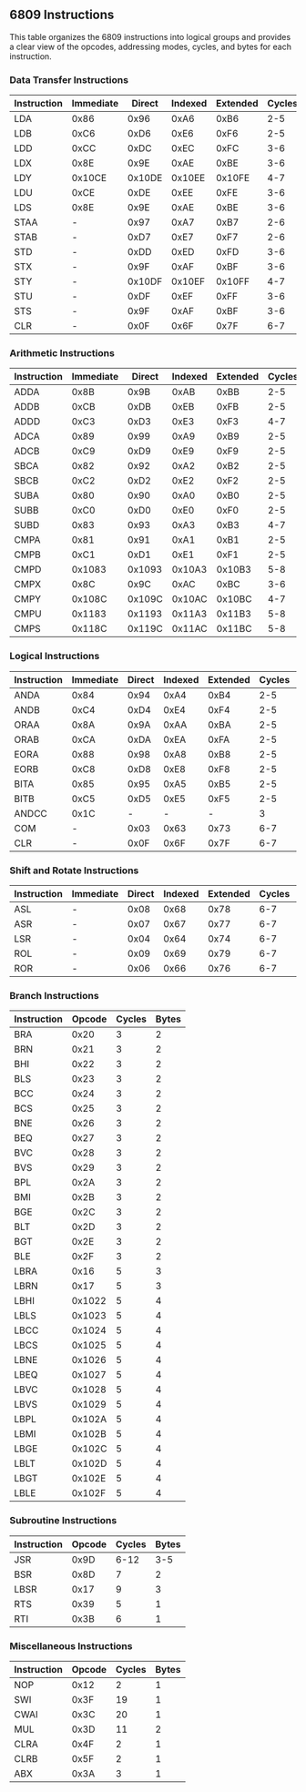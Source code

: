 ## 6809 Instructions

This table organizes the 6809 instructions into logical groups and provides a clear view of the opcodes, addressing modes, cycles, and bytes for each instruction.

### Data Transfer Instructions

| Instruction | Immediate | Direct | Indexed | Extended | Cycles | Bytes |
|-------------|-----------|--------|---------|----------|--------|-------|
| LDA         | 0x86      | 0x96   | 0xA6    | 0xB6     | 2-5    | 2-4   |
| LDB         | 0xC6      | 0xD6   | 0xE6    | 0xF6     | 2-5    | 2-4   |
| LDD         | 0xCC      | 0xDC   | 0xEC    | 0xFC     | 3-6    | 3-5   |
| LDX         | 0x8E      | 0x9E   | 0xAE    | 0xBE     | 3-6    | 3-5   |
| LDY         | 0x10CE    | 0x10DE | 0x10EE  | 0x10FE   | 4-7    | 4-6   |
| LDU         | 0xCE      | 0xDE   | 0xEE    | 0xFE     | 3-6    | 3-5   |
| LDS         | 0x8E      | 0x9E   | 0xAE    | 0xBE     | 3-6    | 3-5   |
| STAA        | -         | 0x97   | 0xA7    | 0xB7     | 2-6    | 2-5   |
| STAB        | -         | 0xD7   | 0xE7    | 0xF7     | 2-6    | 2-5   |
| STD         | -         | 0xDD   | 0xED    | 0xFD     | 3-6    | 3-5   |
| STX         | -         | 0x9F   | 0xAF    | 0xBF     | 3-6    | 3-5   |
| STY         | -         | 0x10DF | 0x10EF  | 0x10FF   | 4-7    | 4-6   |
| STU         | -         | 0xDF   | 0xEF   | 0xFF     | 3-6    | 3-5   |
| STS         | -         | 0x9F   | 0xAF   | 0xBF     | 3-6    | 3-5   |
| CLR         | -         | 0x0F   | 0x6F   | 0x7F     | 6-7    | 2-4   |

### Arithmetic Instructions

| Instruction | Immediate | Direct | Indexed | Extended | Cycles | Bytes |
|-------------|-----------|--------|---------|----------|--------|-------|
| ADDA        | 0x8B      | 0x9B   | 0xAB    | 0xBB     | 2-5    | 2-4   |
| ADDB        | 0xCB      | 0xDB   | 0xEB    | 0xFB     | 2-5    | 2-4   |
| ADDD        | 0xC3      | 0xD3   | 0xE3    | 0xF3     | 4-7    | 3-5   |
| ADCA        | 0x89      | 0x99   | 0xA9    | 0xB9     | 2-5    | 2-4   |
| ADCB        | 0xC9      | 0xD9   | 0xE9    | 0xF9     | 2-5    | 2-4   |
| SBCA        | 0x82      | 0x92   | 0xA2    | 0xB2     | 2-5    | 2-4   |
| SBCB        | 0xC2      | 0xD2   | 0xE2    | 0xF2     | 2-5    | 2-4   |
| SUBA        | 0x80      | 0x90   | 0xA0    | 0xB0     | 2-5    | 2-4   |
| SUBB        | 0xC0      | 0xD0   | 0xE0    | 0xF0     | 2-5    | 2-4   |
| SUBD        | 0x83      | 0x93   | 0xA3    | 0xB3     | 4-7    | 3-5   |
| CMPA        | 0x81      | 0x91   | 0xA1    | 0xB1     | 2-5    | 2-4   |
| CMPB        | 0xC1      | 0xD1   | 0xE1    | 0xF1     | 2-5    | 2-4   |
| CMPD        | 0x1083    | 0x1093 | 0x10A3  | 0x10B3   | 5-8    | 4-6   |
| CMPX        | 0x8C      | 0x9C   | 0xAC    | 0xBC     | 3-6    | 3-5   |
| CMPY        | 0x108C    | 0x109C | 0x10AC  | 0x10BC   | 4-7    | 4-6   |
| CMPU        | 0x1183    | 0x1193 | 0x11A3  | 0x11B3   | 5-8    | 4-6   |
| CMPS        | 0x118C    | 0x119C | 0x11AC  | 0x11BC   | 5-8    | 4-6   |

### Logical Instructions

| Instruction | Immediate | Direct | Indexed | Extended | Cycles | Bytes |
|-------------|-----------|--------|---------|----------|--------|-------|
| ANDA        | 0x84      | 0x94   | 0xA4    | 0xB4     | 2-5    | 2-4   |
| ANDB        | 0xC4      | 0xD4   | 0xE4    | 0xF4     | 2-5    | 2-4   |
| ORAA        | 0x8A      | 0x9A   | 0xAA    | 0xBA     | 2-5    | 2-4   |
| ORAB        | 0xCA      | 0xDA   | 0xEA    | 0xFA     | 2-5    | 2-4   |
| EORA        | 0x88      | 0x98   | 0xA8    | 0xB8     | 2-5    | 2-4   |
| EORB        | 0xC8      | 0xD8   | 0xE8    | 0xF8     | 2-5    | 2-4   |
| BITA        | 0x85      | 0x95   | 0xA5    | 0xB5     | 2-5    | 2-4   |
| BITB        | 0xC5      | 0xD5   | 0xE5    | 0xF5     | 2-5    | 2-4   |
| ANDCC       | 0x1C      | -      | -       | -        | 3      | 2     |
| COM         | -         | 0x03   | 0x63    | 0x73     | 6-7    | 2-4   |
| CLR         | -         | 0x0F   | 0x6F    | 0x7F     | 6-7    | 2-4   |

### Shift and Rotate Instructions

| Instruction | Immediate | Direct | Indexed | Extended | Cycles | Bytes |
|-------------|-----------|--------|---------|----------|--------|-------|
| ASL         | -         | 0x08   | 0x68    | 0x78     | 6-7    | 2-4   |
| ASR         | -         | 0x07   | 0x67    | 0x77     | 6-7    | 2-4   |
| LSR         | -         | 0x04   | 0x64    | 0x74     | 6-7    | 2-4   |
| ROL         | -         | 0x09   | 0x69    | 0x79     | 6-7    | 2-4   |
| ROR         | -         | 0x06   | 0x66    | 0x76     | 6-7    | 2-4   |

### Branch Instructions

| Instruction | Opcode  | Cycles | Bytes |
|-------------|---------|--------|-------|
| BRA         | 0x20    | 3      | 2     |
| BRN         | 0x21    | 3      | 2     |
| BHI         | 0x22    | 3      | 2     |
| BLS         | 0x23    | 3      | 2     |
| BCC         | 0x24    | 3      | 2     |
| BCS         | 0x25    | 3      | 2     |
| BNE         | 0x26    | 3      | 2     |
| BEQ         | 0x27    | 3      | 2     |
| BVC         | 0x28    | 3      | 2     |
| BVS         | 0x29    | 3      | 2     |
| BPL         | 0x2A    | 3      | 2     |
| BMI         | 0x2B    | 3      | 2     |
| BGE         | 0x2C    | 3      | 2     |
| BLT         | 0x2D    | 3      | 2     |
| BGT         | 0x2E    | 3      | 2     |
| BLE         | 0x2F    | 3      | 2     |
| LBRA        | 0x16    | 5      | 3     |
| LBRN        | 0x17    | 5      | 3     |
| LBHI        | 0x1022  | 5      | 4     |
| LBLS        | 0x1023  | 5      | 4     |
| LBCC        | 0x1024  | 5      | 4     |
| LBCS        | 0x1025  | 5      | 4     |
| LBNE        | 0x1026  | 5      | 4     |
| LBEQ        | 0x1027  | 5      | 4     |
| LBVC        | 0x1028  | 5      | 4     |
| LBVS        | 0x1029  | 5      | 4     |
| LBPL        | 0x102A  | 5      | 4     |
| LBMI        | 0x102B  | 5      | 4     |
| LBGE        | 0x102C  | 5      | 4     |
| LBLT        | 0x102D  | 5      | 4     |
| LBGT        | 0x102E  | 5      | 4     |
| LBLE        | 0x102F  | 5      | 4     |

### Subroutine Instructions

| Instruction | Opcode | Cycles | Bytes |
|-------------|--------|--------|-------|
| JSR         | 0x9D   | 6-12   | 3-5   |
| BSR         | 0x8D   | 7      | 2     |
| LBSR        | 0x17   | 9      | 3     |
| RTS         | 0x39   | 5      | 1     |
| RTI         | 0x3B   | 6      | 1     |

### Miscellaneous Instructions

| Instruction | Opcode | Cycles | Bytes |
|-------------|--------|--------|-------|
| NOP         | 0x12   | 2      | 1     |
| SWI         | 0x3F   | 19     | 1     |
| CWAI        | 0x3C   | 20     | 1     |
| MUL         | 0x3D   | 11     | 2     |
| CLRA        | 0x4F   | 2      | 1     |
| CLRB        | 0x5F   | 2      | 1     |
| ABX         | 0x3A   | 3      | 1     |